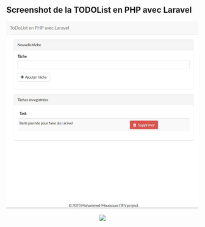 ## Screenshot de la TODOList en PHP avec Laravel

<p align="center"><img src="https://github.com/MohammedMoussouni/ToDoList-Lavarel/blob/main/Screenshot-app-todolist.jpg" width="800"></p>

<p align="center"><a href="https://laravel.com" target="_blank"><img src="https://raw.githubusercontent.com/laravel/art/master/logo-lockup/5%20SVG/2%20CMYK/1%20Full%20Color/laravel-logolockup-cmyk-red.svg" width="150"></a></p>

